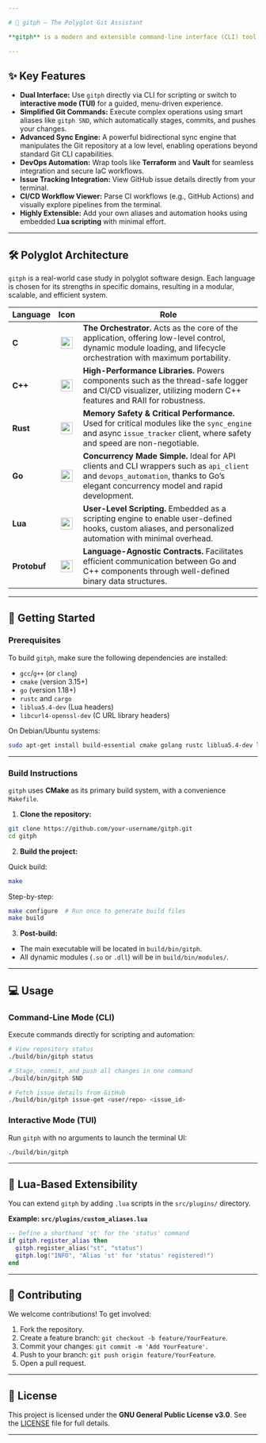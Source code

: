 ```yaml
---

# 📖 gitph — The Polyglot Git Assistant

**gitph** is a modern and extensible command-line interface (CLI) tool designed to streamline and supercharge your Git and DevOps workflows. Built on a unique **polyglot architecture**, it leverages the raw performance of **C/C++** and **Rust**, the concurrency of **Go**, and the scripting flexibility of **Lua** to deliver a high-performance, customizable experience.

---
```


## ✨ Key Features

* **Dual Interface:** Use `gitph` directly via CLI for scripting or switch to **interactive mode (TUI)** for a guided, menu-driven experience.
* **Simplified Git Commands:** Execute complex operations using smart aliases like `gitph SND`, which automatically stages, commits, and pushes your changes.
* **Advanced Sync Engine:** A powerful bidirectional sync engine that manipulates the Git repository at a low level, enabling operations beyond standard Git CLI capabilities.
* **DevOps Automation:** Wrap tools like **Terraform** and **Vault** for seamless integration and secure IaC workflows.
* **Issue Tracking Integration:** View GitHub issue details directly from your terminal.
* **CI/CD Workflow Viewer:** Parse CI workflows (e.g., GitHub Actions) and visually explore pipelines from the terminal.
* **Highly Extensible:** Add your own aliases and automation hooks using embedded **Lua scripting** with minimal effort.

---

## 🛠️ Polyglot Architecture

`gitph` is a real-world case study in polyglot software design. Each language is chosen for its strengths in specific domains, resulting in a modular, scalable, and efficient system.

| Language     |                                             Icon                                             | Role                                                                                                                                                                              |
| ------------ | :------------------------------------------------------------------------------------------: | --------------------------------------------------------------------------------------------------------------------------------------------------------------------------------- |
| **C**        |       <img src="https://img.icons8.com/color/48/000000/c-programming.png" width="24"/>       | **The Orchestrator.** Acts as the core of the application, offering low-level control, dynamic module loading, and lifecycle orchestration with maximum portability.              |
| **C++**      |      <img src="https://img.icons8.com/color/48/000000/c-plus-plus-logo.png" width="24"/>     | **High-Performance Libraries.** Powers components such as the thread-safe logger and CI/CD visualizer, utilizing modern C++ features and RAII for robustness.                     |
| **Rust**     | <img src="https://img.icons8.com/color/48/000000/rust-programming-language.png" width="24"/> | **Memory Safety & Critical Performance.** Used for critical modules like the `sync_engine` and async `issue_tracker` client, where safety and speed are non-negotiable.           |
| **Go**       |           <img src="https://img.icons8.com/color/48/000000/golang.png" width="24"/>          | **Concurrency Made Simple.** Ideal for API clients and CLI wrappers such as `api_client` and `devops_automation`, thanks to Go’s elegant concurrency model and rapid development. |
| **Lua**      |        <img src="https://img.icons8.com/color/48/000000/lua-language.png" width="24"/>       | **User-Level Scripting.** Embedded as a scripting engine to enable user-defined hooks, custom aliases, and personalized automation with minimal overhead.                         |
| **Protobuf** |        <img src="https://img.icons8.com/color/48/000000/google-logo.png" width="24"/>        | **Language-Agnostic Contracts.** Facilitates efficient communication between Go and C++ components through well-defined binary data structures.                                   |

---

## 🚀 Getting Started

### Prerequisites

To build `gitph`, make sure the following dependencies are installed:

* `gcc`/`g++` (or `clang`)
* `cmake` (version 3.15+)
* `go` (version 1.18+)
* `rustc` and `cargo`
* `liblua5.4-dev` (Lua headers)
* `libcurl4-openssl-dev` (C URL library headers)

On Debian/Ubuntu systems:

```bash
sudo apt-get install build-essential cmake golang rustc liblua5.4-dev libcurl4-openssl-dev
```

---

### Build Instructions

`gitph` uses **CMake** as its primary build system, with a convenience `Makefile`.

1. **Clone the repository:**

```bash
git clone https://github.com/your-username/gitph.git
cd gitph
```

2. **Build the project:**

Quick build:

```bash
make
```

Step-by-step:

```bash
make configure  # Run once to generate build files
make build
```

3. **Post-build:**

* The main executable will be located in `build/bin/gitph`.
* All dynamic modules (`.so` or `.dll`) will be in `build/bin/modules/`.

---

## 💻 Usage

### Command-Line Mode (CLI)

Execute commands directly for scripting and automation:

```bash
# View repository status
./build/bin/gitph status

# Stage, commit, and push all changes in one command
./build/bin/gitph SND

# Fetch issue details from GitHub
./build/bin/gitph issue-get <user/repo> <issue_id>
```

### Interactive Mode (TUI)

Run `gitph` with no arguments to launch the terminal UI:

```bash
./build/bin/gitph
```

---

## 🔌 Lua-Based Extensibility

You can extend `gitph` by adding `.lua` scripts in the `src/plugins/` directory.

**Example: `src/plugins/custom_aliases.lua`**

```lua
-- Define a shorthand 'st' for the 'status' command
if gitph.register_alias then
  gitph.register_alias("st", "status")
  gitph.log("INFO", "Alias 'st' for 'status' registered!")
end
```

---

## 🤝 Contributing

We welcome contributions! To get involved:

1. Fork the repository.
2. Create a feature branch: `git checkout -b feature/YourFeature`.
3. Commit your changes: `git commit -m 'Add YourFeature'`.
4. Push to your branch: `git push origin feature/YourFeature`.
5. Open a pull request.

---

## 📜 License

This project is licensed under the **GNU General Public License v3.0**.
See the [LICENSE](./LICENSE) file for full details.

---

